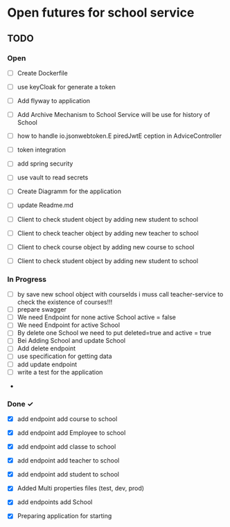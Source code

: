 # Open futures for school service
## TODO
### Open
- [ ] Create Dockerfile
- [ ] use keyCloak for generate a token
- [ ] Add flyway to application
- [ ] Add Archive Mechanism to  School Service will be use for history of  School
- [ ] how to handle io.jsonwebtoken.E piredJwtE ception in AdviceController  
- [ ] token integration
- [ ] add spring security
- [ ] use vault to read secrets
- [ ] Create Diagramm for the application
- [ ] update Readme.md
- [ ] Client to check student object by adding new student to school
- [ ] Client to check teacher object by adding new teacher to school
- [ ] Client to check course object by adding new course to school
- [ ] Client to check student object by adding new student to school


### In Progress
- [ ] by save new school object with courseIds i muss call teacher-service to check the existence of courses!!!
- [ ] prepare swagger
- [ ] We need Endpoint for none active  School active = false
- [ ] We need Endpoint for active School
- [ ] By delete one School we need to put deleted=true and active = true
- [ ] Bei Adding  School and update  School
- [ ] Add delete endpoint
- [ ] use specification for getting data
- [ ] add update endpoint
- [ ] write a test for the application
- 

### Done ✓
- [x] add endpoint add course to school
- [x] add endpoint add Employee to school
- [x] add endpoint add classe to school
- [x] add endpoint add teacher to school
- [x] add endpoint add student to school
- [x] Added Multi properties files (test, dev, prod)
- [x] add endpoints add School
- [x] Preparing application for starting


